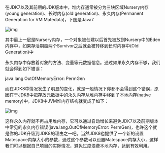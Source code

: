 在JDK7以及其前期的JDK版本中，堆内存通常被分为三块区域Nursery内存(young generation)、长时内存(old generation)、永久内存(Permanent Generation for VM Matedata)，下图是Java7.

![img](https://upload-images.jianshu.io/upload_images/11464886-07b1ac1bdca5eb2a.png?imageMogr2/auto-orient/strip|imageView2/2/format/webp)

其中最上一层是Nursery内存，一个对象被创建以后首先被放到Nursery中的Eden内存中，如果存活期超两个Survivor之后就会被转移到长时内存中(Old Generation)中

永久内存中存放着对象的方法、变量等元数据信息。通过如果永久内存不够，我们就会得到如下错误：

java.lang.OutOfMemoryError: PermGen

而在JDK8中情况发生了明显的变化，就是一般情况下你都不会得到这个错误，原因在于JDK8中把存放元数据中的永久内存从堆内存中移到了本地内存(native memory)中，JDK8中JVM堆内存结构就变成了如下：

![img](https://upload-images.jianshu.io/upload_images/11464886-4bf1eb2bde86ca69.png?imageMogr2/auto-orient/strip|imageView2/2/format/webp)

这样永久内存就不再占用堆内存，它可以通过自动增长来避免JDK7以及前期版本中常见的永久内存错误(java.lang.OutOfMemoryError: PermGen)，也许这个就是你的JDK升级到JDK8的理由之一吧。当然JDK8也提供了一个新的设置Matespace内存大小的参数，通过这个参数可以设置Matespace内存大小，这样我们可以根据自己项目的实际情况，避免过度浪费本地内存，达到有效利用。

